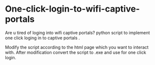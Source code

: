 # One-click-login-to-wifi-captive-portals

Are u tired of loging into wifi captive portals?
python script to implement one click loging in to captive portals .

Modify the script according to the html page which you want to interact with.
After modification convert the script to .exe and use for one click login.
